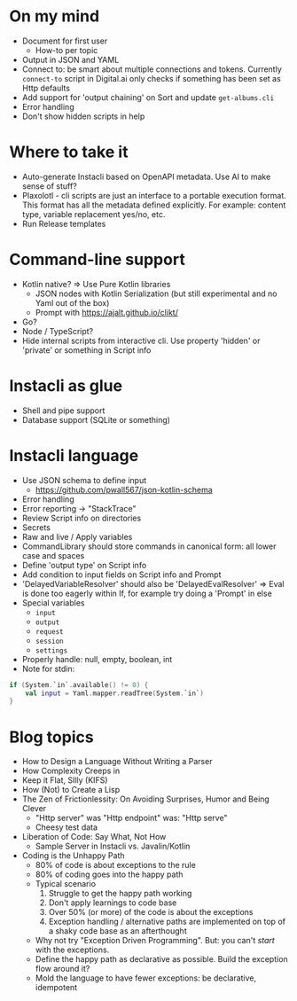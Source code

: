 # On my mind

* Document for first user
    * How-to per topic
* Output in JSON and YAML
* Connect to: be smart about multiple connections and tokens. Currently `connect-to` script in Digital.ai only checks if
  something has been set as Http defaults
* Add support for 'output chaining' on Sort and update `get-albums.cli`
* Error handling
* Don't show hidden scripts in help

# Where to take it

* Auto-generate Instacli based on OpenAPI metadata. Use AI to make sense of stuff?
* Plaxolotl - cli scripts are just an interface to a portable execution format. This format has all the metadata defined
  explicitly. For example: content type, variable replacement yes/no, etc.
* Run Release templates

# Command-line support

* Kotlin native? => Use Pure Kotlin libraries
    * JSON nodes with Kotlin Serialization (but still experimental and no Yaml out of the box)
    * Prompt with https://ajalt.github.io/clikt/
* Go?
* Node / TypeScript?
* Hide internal scripts from interactive cli. Use property 'hidden' or 'private' or something in Script info

# Instacli as glue

* Shell and pipe support
* Database support (SQLite or something)

# Instacli language

* Use JSON schema to define input
    * https://github.com/pwall567/json-kotlin-schema
* Error handling
* Error reporting -> "StackTrace"
* Review Script info on directories
* Secrets
* Raw and live / Apply variables
* CommandLibrary should store commands in canonical form: all lower case and spaces
* Define 'output type' on Script info
* Add condition to input fields on Script info and Prompt
* 'DelayedVariableResolver' should also be 'DelayedEvalResolver' => Eval is done too eagerly within If, for example try
  doing a 'Prompt' in else
* Special variables
    * `input`
    * `output`
    * `request`
    * `session`
    * `settings`
* Properly handle: null, empty, boolean, int
* Note for stdin:

```kotlin
if (System.`in`.available() != 0) {
    val input = Yaml.mapper.readTree(System.`in`)
}
```

# Blog topics

* How to Design a Language Without Writing a Parser
* How Complexity Creeps in
* Keep it Flat, SIlly (KIFS)
* How (Not) to Create a Lisp
* The Zen of Frictionlessity: On Avoiding Surprises, Humor and Being Clever
    * "Http server" was "Http endpoint" was: "Http serve"
    * Cheesy test data
* Liberation of Code: Say What, Not How
    * Sample Server in Instacli vs. Javalin/Kotlin
* Coding is the Unhappy Path
    * 80% of code is about exceptions to the rule
    * 80% of coding goes into the happy path
    * Typical scenario
        1. Struggle to get the happy path working
        2. Don't apply learnings to code base
        3. Over 50% (or more) of the code is about the exceptions
        4. Exception handling / alternative paths are implemented on top of a shaky code base as an afterthought
    * Why not try "Exception Driven Programming". But: you can't _start_ with the exceptions.
    * Define the happy path as declarative as possible. Build the exception flow around it?
    * Mold the language to have fewer exceptions: be declarative, idempotent
